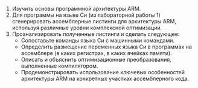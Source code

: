 1. Изучить основы программной архитектуры ARM.
2. Для программы на языке Си (из лабораторной работы 1) сгенерировать
   ассемблерные листинги для архитектуры ARM, используя различные
   уровни комплексной оптимизации.
3. Проанализировать полученные листинги и сделать следующее:
   * Сопоставьте команды языка Си с машинными командами.
   * Определить размещение переменных языка Си в программах на
   ассемблере (в каких регистрах, в каких ячейках памяти).
   * Описать и объяснить оптимизационные преобразования,
   выполненные компилятором.
   * Продемонстрировать использование ключевых особенностей
   архитектуры ARM на конкретных участках ассемблерного кода.